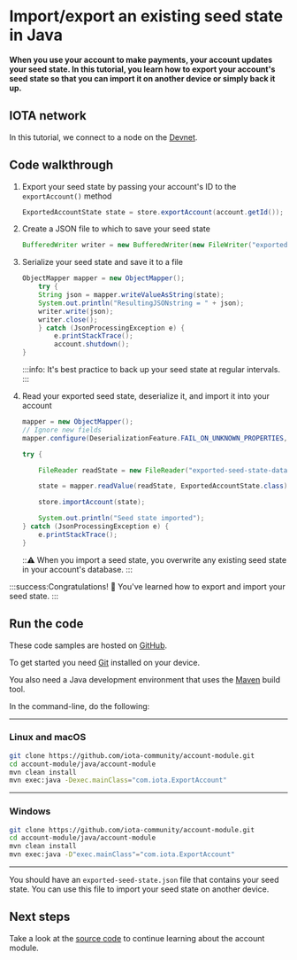 # Import/export an existing seed state in Java

**When you use your account to make payments, your account updates your seed state. In this tutorial, you learn how to export your account's seed state so that you can import it on another device or simply back it up.**

## IOTA network

In this tutorial, we connect to a node on the [Devnet](root://getting-started/1.0/networks/overview.md).

## Code walkthrough

1. Export your seed state by passing your account's ID to the `exportAccount()` method

    ```java
    ExportedAccountState state = store.exportAccount(account.getId());
    ```

2. Create a JSON file to which to save your seed state

    ```java
    BufferedWriter writer = new BufferedWriter(new FileWriter("exported-seed-state-database.json"));
    ```

3. Serialize your seed state and save it to a file

    ```java
    ObjectMapper mapper = new ObjectMapper();
        try {
        String json = mapper.writeValueAsString(state);
        System.out.println("ResultingJSONstring = " + json);
        writer.write(json);
        writer.close();
        } catch (JsonProcessingException e) {
            e.printStackTrace();
            account.shutdown();
    }
    ```

    :::info:
    It's best practice to back up your seed state at regular intervals.
    :::

4. Read your exported seed state, deserialize it, and import it into your account

    ```java
    mapper = new ObjectMapper();
    // Ignore new fields
    mapper.configure(DeserializationFeature.FAIL_ON_UNKNOWN_PROPERTIES, false);
    
    try {

        FileReader readState = new FileReader("exported-seed-state-database.json");

        state = mapper.readValue(readState, ExportedAccountState.class);

        store.importAccount(state);

        System.out.println("Seed state imported");
    } catch (JsonProcessingException e) {
        e.printStackTrace();
    }
    ```

    :::warning:
    When you import a seed state, you overwrite any existing seed state in your account's database.
    :::

:::success:Congratulations! :tada:
You've learned how to export and import your seed state.
:::

## Run the code

These code samples are hosted on [GitHub](https://github.com/iota-community/account-module).

To get started you need [Git](https://git-scm.com/book/en/v2/Getting-Started-Installing-Git) installed on your device.

You also need a Java development environment that uses the [Maven](https://maven.apache.org/download.cgi) build tool.

In the command-line, do the following:

--------------------
### Linux and macOS
```bash
git clone https://github.com/iota-community/account-module.git
cd account-module/java/account-module
mvn clean install
mvn exec:java -Dexec.mainClass="com.iota.ExportAccount"
```
---
### Windows
```bash
git clone https://github.com/iota-community/account-module.git
cd account-module/java/account-module
mvn clean install
mvn exec:java -D"exec.mainClass"="com.iota.ExportAccount"
```
--------------------

You should have an `exported-seed-state.json` file that contains your seed state. You can use this file to import your seed state on another device.

## Next steps

Take a look at the [source code](https://github.com/iotaledger/iota-java/tree/dev/jota/src/main/java/org/iota/jota) to continue learning about the account module.